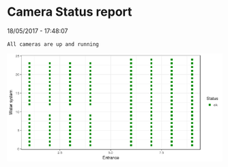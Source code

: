 Camera Status report
================
18/05/2017 - 17:48:07

    All cameras are up and running

![](camreport_files/figure-markdown_github/unnamed-chunk-2-1.png)
